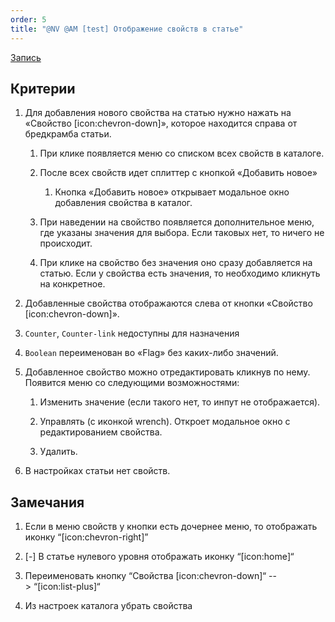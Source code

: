 ```yaml
---
order: 5
title: "@NV @AM [test] Отображение свойств в статье"
---
```


[Запись](https://disk.yandex.ru/i/_rgqqvptRu78WQ)

## Критерии

1. Для добавления нового свойства на статью нужно нажать на «Свойство [icon:chevron-down]», которое находится справа от бредкрамба статьи.

   1. При клике появляется меню со списком всех свойств в каталоге.

   2. После всех свойств идет сплиттер с кнопкой «Добавить новое»

      1. Кнопка «Добавить новое» открывает модальное окно добавления свойства в каталог.

   3. При наведении на свойство появляется дополнительное меню, где указаны значения для выбора. Если таковых нет, то ничего не происходит.

   4. При клике на свойство без значения оно сразу добавляется на статью. Если у свойства есть значения, то необходимо кликнуть на конкретное.

2. Добавленные свойства отображаются слева от кнопки «Свойство [icon:chevron-down]».

3. `Counter`, `Counter-link` недоступны для назначения

4. `Boolean` переименован во «Flag» без каких-либо значений.

5. Добавленное свойство можно отредактировать кликнув по нему. Появится меню со следующими возможностями:

   1. Изменить значение (если такого нет, то инпут не отображается).

   2. Управлять (с иконкой wrench). Откроет модальное окно с редактированием свойства.

   3. Удалить.

6. В настройках статьи нет свойств.

## Замечания

1. Если в меню свойств у кнопки есть дочернее меню, то отображать иконку “[icon:chevron-right]”

2. \[-\] В статье нулевого уровня отображать иконку “[icon:home]“

3. Переименовать кнопку “Свойства [icon:chevron-down]“ --> “[icon:list-plus]“

4. Из настроек каталога убрать свойства